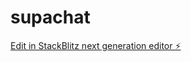 # supachat

[Edit in StackBlitz next generation editor ⚡️](https://stackblitz.com/~/github.com/eduardo-meik/supachat)